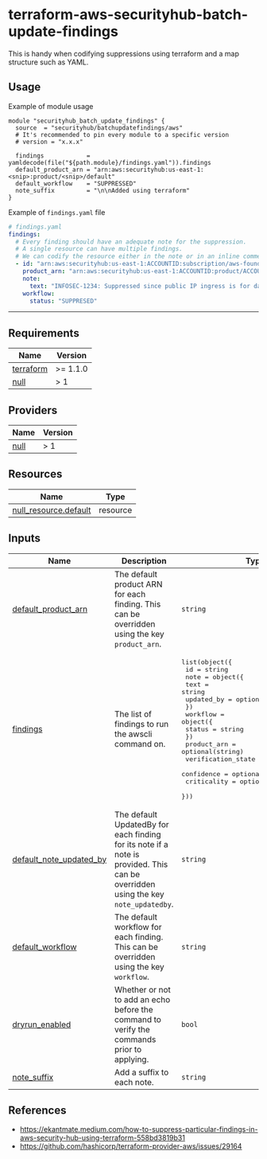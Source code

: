 # terraform-aws-securityhub-batch-update-findings

This is handy when codifying suppressions using terraform and a map structure such as YAML.

## Usage

Example of module usage

```hcl
module "securityhub_batch_update_findings" {
  source  = "securityhub/batchupdatefindings/aws"
  # It's recommended to pin every module to a specific version
  # version = "x.x.x"

  findings            = yamldecode(file("${path.module}/findings.yaml")).findings
  default_product_arn = "arn:aws:securityhub:us-east-1:<snip>:product/<snip>/default"
  default_workflow    = "SUPPRESSED"
  note_suffix         = "\n\nAdded using terraform"
}
```

Example of `findings.yaml` file

```yaml
# findings.yaml
findings:
  # Every finding should have an adequate note for the suppression.
  # A single resource can have multiple findings.
  # We can codify the resource either in the note or in an inline comment.
  - id: "arn:aws:securityhub:us-east-1:ACCOUNTID:subscription/aws-foundational-security-best-practices/v/1.0.0/S3.11/finding/e4c171dc-12e6-433b-8a51-a382e8d24e37"
    product_arn: "arn:aws:securityhub:us-east-1:ACCOUNTID:product/ACCOUNTID/default"
    note:
      text: "INFOSEC-1234: Suppressed since public IP ingress is for data partner"
    workflow:
      status: "SUPPRESED"
```

---

<!-- BEGIN_TF_DOCS -->
## Requirements

| Name | Version |
|------|---------|
| <a name="requirement_terraform"></a> [terraform](#requirement\_terraform) | >= 1.1.0 |
| <a name="requirement_null"></a> [null](#requirement\_null) | > 1 |

## Providers

| Name | Version |
|------|---------|
| <a name="provider_null"></a> [null](#provider\_null) | > 1 |

## Resources

| Name | Type |
|------|------|
| [null_resource.default](https://registry.terraform.io/providers/hashicorp/null/latest/docs/resources/resource) | resource |

## Inputs

| Name | Description | Type | Default | Required |
|------|-------------|------|---------|:--------:|
| <a name="input_default_product_arn"></a> [default\_product\_arn](#input\_default\_product\_arn) | The default product ARN for each finding. This can be overridden using the key `product_arn`. | `string` | n/a | yes |
| <a name="input_findings"></a> [findings](#input\_findings) | The list of findings to run the awscli command on. | <pre>list(object({<br>    id = string<br>    note = object({<br>      text       = string<br>      updated_by = optional(string)<br>    })<br>    workflow = object({<br>      status = string<br>    })<br>    product_arn        = optional(string)<br>    verification_state = optional(string)<br>    confidence         = optional(number)<br>    criticality        = optional(number)<br>  }))</pre> | n/a | yes |
| <a name="input_default_note_updated_by"></a> [default\_note\_updated\_by](#input\_default\_note\_updated\_by) | The default UpdatedBy for each finding for its note if a note is provided. This can be overridden using the key `note_updatedby`. | `string` | `"terraform"` | no |
| <a name="input_default_workflow"></a> [default\_workflow](#input\_default\_workflow) | The default workflow for each finding. This can be overridden using the key `workflow`. | `string` | `"SUPPRESSED"` | no |
| <a name="input_dryrun_enabled"></a> [dryrun\_enabled](#input\_dryrun\_enabled) | Whether or not to add an echo before the command to verify the commands prior to applying. | `bool` | `false` | no |
| <a name="input_note_suffix"></a> [note\_suffix](#input\_note\_suffix) | Add a suffix to each note. | `string` | `""` | no |
<!-- END_TF_DOCS -->

## References

* https://ekantmate.medium.com/how-to-suppress-particular-findings-in-aws-security-hub-using-terraform-558bd3819b31
* https://github.com/hashicorp/terraform-provider-aws/issues/29164
